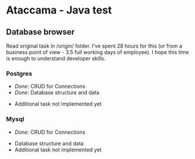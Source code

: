 # Ataccama - Java test

## Database browser
Read original task in  /origin/ folder.
I've spent 28 hours for this (or from a business point of view - 3.5 full working days of employee).
I hope this time is enough to understand developer skills.

### Postgres
+ _Done_: CRUD for Connections
+ _Done_: Database structure and data
- Additional task not implemented yet

### Mysql
+ _Done_: CRUD for Connections
- Database structure and data
- Additional task not implemented yet
